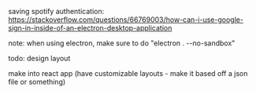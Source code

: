saving spotify authentication:
https://stackoverflow.com/questions/66769003/how-can-i-use-google-sign-in-inside-of-an-electron-desktop-application

note:
when using electron,
make sure to do
"electron . --no-sandbox"

todo:
design layout

make into react app (have customizable layouts - make it based off a json file or something)
